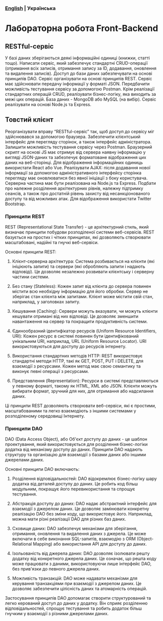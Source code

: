 ### [English](README.md) | Українська

# Лабораторна робота Front-Backend

## RESTful-сервіс

У базі даних зберігаються деякі інформаційні одиниці (книжки, статті тощо). Написати сервіс, який забезпечує стандартні CRUD-операції (отримання всіх записів, отримання запису за ID, додавання, оновлення та видалення записів). Доступ до бази даних забезпечувати на основі принципів DAO.
Сервіс організувати на основі принципів REST. Сервіс має здійснювати передачу інформації у форматі JSON. Передбачити можливість тестування сервісу за допомогою Postman.
Крім реалізації стандартних операцій CRUD, реалізувати бізнес-логіку, яка виходить за межі цих операцій.
База даних - MongoDB або MySQL (на вибір).
Сервіс реалізувати на основі Node.js та Express.

## Товстий клієнт

Реорганізувати вправу “RESTful-сервіс” так, щоб доступ до сервісу міг здійснювався за допомогою браузера. Забезпечити клієнтський інтерфейс для перегляду сторінок, а також інтерфейс адміністратора. Залишити можливість тестування сервісу через Postman.
Браузерний скрипт на основі JS має отримує від сервера наявну інформацію у вигляді JSON-даних та забезпечує форматоване відображення цих даних на веб-сторінці. Для відображення інформаційних одиниць використати React або Vue.
Реалізувати AJAX: після додавання нової інформації за допомогою адміністративного інтерфейсу сторінка перегляду має оновлюватися без явної ініціації з боку користувача.
Серверна частина має бути реалізована на Node.js та Express.
Подбати про належне розділення архітектурних рівнів, належну підтримку сеансів, а також про достатній рівень захисту від несанкціонованого доступу та від можливих атак.
Для відображення використати Twitter Bootstrap.

### Принципи REST

REST (Representational State Transfer) - це архітектурний стиль, який визначає принципи побудови розподіленої системи веб-сервісів. REST базується на простих і чітких принципах, які дозволяють створювати масштабовані, надійні та гнучкі веб-сервіси.

Основні принципи REST:

1. Клієнт-серверна архітектура: Система розбивається на клієнти (які ініціюють запити) та сервери (які обробляють запити і надають відповіді). Це дозволяє незалежно розвивати клієнтську і серверну частини системи.

2. Без стану (Stateless): Кожен запит від клієнта до сервера повинен містити всю необхідну інформацію для його обробки. Сервер не зберігає стан клієнта між запитами. Клієнт може містити свій стан, наприклад, у заголовках запиту.

3. Кешування (Caching): Сервери можуть вказувати, чи можуть клієнти кешувати отримані від них відповіді. Це дозволяє зменшити навантаження на сервер та покращити продуктивність системи.

4. Єдинообразний ідентифікатор ресурсів (Uniform Resource Identifiers, URI): Кожен ресурс в системі повинен бути ідентифікований унікальним URI, наприклад, URL (Uniform Resource Locator). URI використовуються для доступу до ресурсів інтернету.

5. Використання стандартних методів HTTP: REST використовує стандартні методи HTTP, такі як GET, POST, PUT і DELETE, для взаємодії з ресурсами. Кожен метод має свою семантику та виконує певні операції з ресурсами.

6. Представлення (Representation): Ресурси в системі представляються у певному форматі, такому як HTML, XML або JSON. Клієнти можуть вибирати формат, зручний для них, для отримання або надсилання даних.

Ці принципи REST дозволяють створювати веб-сервіси, які є простими, масштабованими та легко взаємодіють з іншими системами у розподіленому середовищі Інтернету.

### Принципи DAO

DAO (Data Access Object), або Об'єкт доступу до даних - це шаблон проектування, який використовується для розділення бізнес-логіки додатка від механізму доступу до даних. Принципи DAO надають структуру та організацію для взаємодії з базами даних або іншими джерелами даних.

Основні принципи DAO включають:

1. Розділення відповідальностей: DAO відокремлює бізнес-логіку шару додатка від деталей доступу до даних. Це робить код більш модульним, покращує його перевикористання та спрощує тестування.

2. Абстракція доступу до даних: DAO надає абстрактний інтерфейс для взаємодії з джерелом даних. Це дозволяє замінювати конкретну реалізацію DAO без зміни коду, що використовує його. Наприклад, можна мати різні реалізації DAO для різних баз даних.

3. Сховище даних: DAO забезпечує механізми для зберігання, отримання, оновлення та видалення даних з джерела. Це може включати в себе виконання SQL-запитів, взаємодію з ORM (Object-Relational Mapping) або використання API для доступу до даних.

4. Ізольованість від джерела даних: DAO дозволяє ізолювати решту додатку від конкретного джерела даних. Це означає, що решта коду може працювати з даними, використовуючи лише інтерфейс DAO, без прив'язки до певного джерела даних.

5. Можливість транзакцій: DAO може надавати механізми для керування транзакціями при взаємодії з джерелом даних. Це дозволяє забезпечити цілісність даних та атомарність операцій.

Застосування принципів DAO допомагає створити структурований та легко керований доступ до даних у додатку. Він сприяє розділенню відповідальностей, спрощує тестування та робить додаток більш гнучким у взаємодії з різними джерелами даних.
